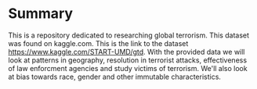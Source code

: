 # Summary
This is a repository dedicated to researching global terrorism. This dataset was found on kaggle.com. This is the link to the dataset https://www.kaggle.com/START-UMD/gtd. With the provided data we will look at patterns in geography, resolution in terrorist attacks, effectiveness of law enforcment agencies and study victims of terrorism. We'll also look at bias towards race, gender and other immutable characteristics. 

